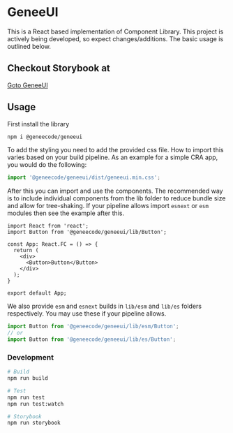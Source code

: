 # GeneeUI
This is a React based implementation of Component Library. This project is actively being developed, so expect changes/additions. The basic usage is outlined below.

## Checkout Storybook at 
<a href="http://geneecode.com/geneeui" target="_blank" >Goto GeneeUI</a>

## Usage
First install the library
```sh
npm i @geneecode/geneeui 
```

To add the styling you need to add the provided css file. How to import this varies based on your build pipeline. As an example for a simple CRA app, you would do the following:

```ts
import '@geneecode/geneeui/dist/geneeui.min.css';
```

After this you can import and use the components. The recommended way is to include individual components from the lib folder to reduce bundle size and allow for tree-shaking. If your pipeline allows import `esnext` or `esm` modules then see the example after this.

```tsx
import React from 'react';
import Button from '@geneecode/geneeui/lib/Button';

const App: React.FC = () => {
  return (
    <div>
      <Button>Button</Button>
    </div>
  );
}

export default App;
```

We also provide `esm` and `esnext` builds in `lib/esm` and `lib/es` folders respectively. You may use these if your pipeline allows.

```ts
import Button from '@geneecode/geneeui/lib/esm/Button';
// or
import Button from '@geneecode/geneeui/lib/es/Button';
```

### Development
```sh
# Build
npm run build

# Test
npm run test
npm run test:watch

# Storybook
npm run storybook
```
